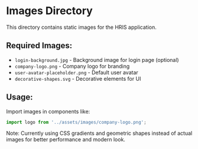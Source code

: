 # Images Directory

This directory contains static images for the HRIS application.

## Required Images:
- `login-background.jpg` - Background image for login page (optional)
- `company-logo.png` - Company logo for branding
- `user-avatar-placeholder.png` - Default user avatar
- `decorative-shapes.svg` - Decorative elements for UI

## Usage:
Import images in components like:
```javascript
import logo from '../assets/images/company-logo.png';
```

Note: Currently using CSS gradients and geometric shapes instead of actual images for better performance and modern look.